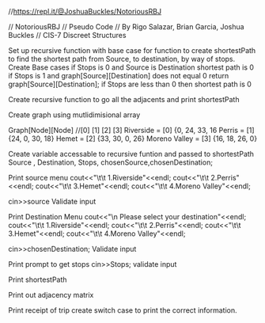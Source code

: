 //https://repl.it/@JoshuaBuckles/NotoriousRBJ

//  NotoriousRBJ
//  Pseudo Code
//  By Rigo Salazar, Brian Garcia, Joshua Buckles
//  CIS-7 Discreet Structures

Set up recursive function with base case for function to create shortestPath to find the shortest path from  Source, to destination, by way of stops.
Create  Base cases 
   if Stops is 0 and Source is Destination shortest path is 0 
   if Stops is 1 and graph[Source][Destination] does not equal 0 return graph[Source][Destination]; 
   if Stops are less than 0 then shortest path is 0

Create recursive function to go all the adjacents and print shortestPath 
  
Create graph using mutlidimisional array 

Graph[Node][Node]     //[0] [1] [2] [3]
Riverside = [0]         {0, 24, 33, 16
Perris = [1]            {24, 0, 30, 18}
Hemet = [2]             {33, 30, 0, 26}
Moreno Valley = [3]     {16, 18, 26, 0}

Create variable accessable to  recursive funtion and passed to shortestPath
Source , Destination, Stops, chosenSource,chosenDestination;

Print source menu
    cout<<"\t\t 1.Riverside"<<endl;
    cout<<"\t\t 2.Perris"<<endl;
    cout<<"\t\t 3.Hemet"<<endl;
    cout<<"\t\t 4.Moreno Valley"<<endl;
 
cin>>source
Validate input


Print Destination Menu
    cout<<"\n Please select your destination"<<endl;
    cout<<"\t\t 1.Riverside"<<endl;
    cout<<"\t\t 2.Perris"<<endl;
    cout<<"\t\t 3.Hemet"<<endl;
    cout<<"\t\t 4.Moreno Valley"<<endl;
    
cin>>chosenDestination;
Validate input

Print prompt to get stops
    cin>>Stops;
      validate input

 Print shortestPath

Print out adjacency matrix

Print receipt of trip
  create switch case to print the correct information.
